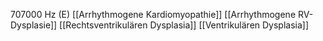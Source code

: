 707000 Hz (E)
[[Arrhythmogene Kardiomyopathie]]
[[Arrhythmogene RV-Dysplasie]]
[[Rechtsventrikulären Dysplasia]]
[[Ventrikulären Dysplasia]]